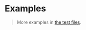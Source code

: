 # Examples

> More examples in [the test files](https://github.com/arithmetic-operations-for/naturals-big-endian/tree/main/test/src).
